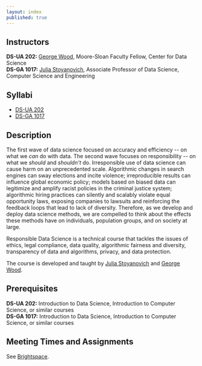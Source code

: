 ```yaml
---
layout: index
published: true
---
```


## Instructors

**DS-UA 202:** [George Wood](https://gwood.me), Moore-Sloan Faculty Fellow, Center for Data Science<br>
**DS-GA 1017:** [Julia Stoyanovich](https://engineering.nyu.edu/faculty/julia-stoyanovich), Associate Professor of Data Science, Computer Science and Engineering<br>

## Syllabi

* [DS-UA 202](assets/Syllabus_DS-UA202_Spring2022.pdf)
* [DS-GA 1017](assets/Syllabus_DS-GA1017_Spring2021.pdf)

## Description

The first wave of data science focused on accuracy and efficiency -- on what we _can_ do with data. The second wave focuses on responsibility -- on what we _should_ and _shouldn't_ do. Irresponsible use of data science can cause harm on an unprecedented scale. Algorithmic changes in search engines can sway elections and incite violence; irreproducible results can influence global economic policy; models based on biased data can legitimize and amplify racist policies in the criminal justice system; algorithmic hiring practices can silently and scalably violate equal opportunity laws, exposing companies to lawsuits and reinforcing the feedback loops that lead to lack of diversity. Therefore, as we develop and deploy data science methods, we are compelled to think about the effects these methods have on individuals, population groups, and on society at large.

Responsible Data Science is a technical course that tackles the issues of ethics, legal compliance, data quality, algorithmic fairness and diversity, transparency of data and algorithms, privacy, and data protection.

The course is developed and taught by [Julia Stoyanovich](https://engineering.nyu.edu/faculty/julia-stoyanovich) and [George Wood](https://gwood.me).

## Prerequisites

**DS-UA 202:** Introduction to Data Science, Introduction to Computer Science, or similar courses\
**DS-GA 1017:** Introduction to Data Science, Introduction to Computer Science, or similar courses

## Meeting Times and Assignments

See [Brightspace](https://brightspace.nyu.edu).
